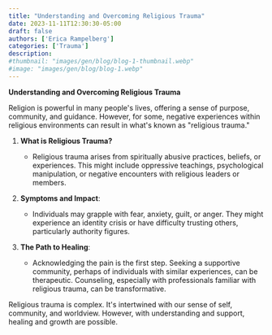 ```yaml
---
title: "Understanding and Overcoming Religious Trauma"
date: 2023-11-11T12:30:30-05:00
draft: false
authors: ['Erica Rampelberg']
categories: ['Trauma']
description: 
#thumbnail: "images/gen/blog/blog-1-thumbnail.webp"
#image: "images/gen/blog/blog-1.webp"
---
```


**Understanding and Overcoming Religious Trauma**

 

Religion is powerful in many people's lives, offering a sense of purpose, community, and guidance. However, for some, negative experiences within religious environments can result in what's known as "religious trauma."

 

1. **What is Religious Trauma?**

   - Religious trauma arises from spiritually abusive practices, beliefs, or experiences. This might include oppressive teachings, psychological manipulation, or negative encounters with religious leaders or members.

 

2. **Symptoms and Impact**:

   - Individuals may grapple with fear, anxiety, guilt, or anger. They might experience an identity crisis or have difficulty trusting others, particularly authority figures.

 

3. **The Path to Healing**:

   - Acknowledging the pain is the first step. Seeking a supportive community, perhaps of individuals with similar experiences, can be therapeutic. Counseling, especially with professionals familiar with religious trauma, can be transformative.

 

Religious trauma is complex. It's intertwined with our sense of self, community, and worldview. However, with understanding and support, healing and growth are possible.

 